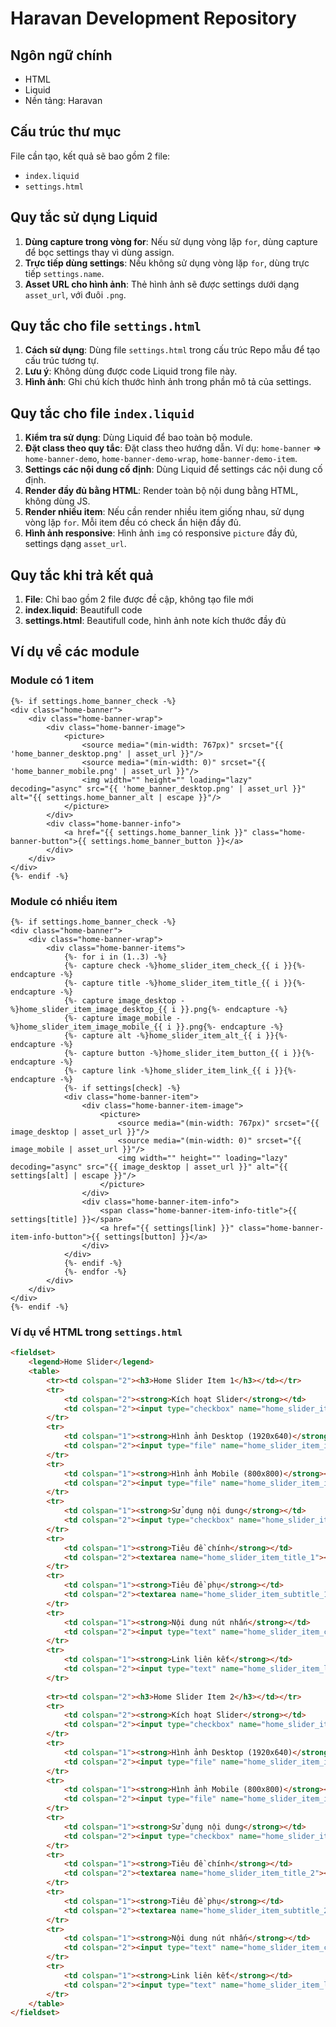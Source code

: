 # Haravan Development Repository

## Ngôn ngữ chính
- HTML
- Liquid
- Nền tảng: Haravan

## Cấu trúc thư mục
File cần tạo, kết quả sẽ bao gồm 2 file:
- `index.liquid`
- `settings.html`

## Quy tắc sử dụng Liquid
1. **Dùng capture trong vòng for**: Nếu sử dụng vòng lặp `for`, dùng capture để bọc settings thay vì dùng assign.
2. **Trực tiếp dùng settings**: Nếu không sử dụng vòng lặp `for`, dùng trực tiếp `settings.name`.
3. **Asset URL cho hình ảnh**: Thẻ hình ảnh sẽ được settings dưới dạng `asset_url`, với đuôi `.png`.

## Quy tắc cho file `settings.html`
1. **Cách sử dụng**: Dùng file `settings.html` trong cấu trúc Repo mẫu để tạo cấu trúc tương tự.
2. **Lưu ý**: Không dùng được code Liquid trong file này.
3. **Hình ảnh**: Ghi chú kích thước hình ảnh trong phần mô tả của settings.

## Quy tắc cho file `index.liquid`
1. **Kiểm tra sử dụng**: Dùng Liquid để bao toàn bộ module.
2. **Đặt class theo quy tắc**: Đặt class theo hướng dẫn. Ví dụ: `home-banner` => `home-banner-demo`, `home-banner-demo-wrap`, `home-banner-demo-item`.
3. **Settings các nội dung cố định**: Dùng Liquid để settings các nội dung cố định.
4. **Render đầy đủ bằng HTML**: Render toàn bộ nội dung bằng HTML, không dùng JS.
5. **Render nhiều item**: Nếu cần render nhiều item giống nhau, sử dụng vòng lặp `for`. Mỗi item đều có check ẩn hiện đầy đủ.
6. **Hình ảnh responsive**: Hình ảnh `img` có responsive `picture` đầy đủ, settings dạng `asset_url`.

## Quy tắc khi trả kết quả
1. **File**: Chỉ bao gồm 2 file được đề cập, không tạo file mới
2. **index.liquid**: Beautifull code
3. **settings.html**: Beautifull code, hình ảnh note kích thước đầy đủ

## Ví dụ về các module
### Module có 1 item
```liquid
{%- if settings.home_banner_check -%}
<div class="home-banner">
    <div class="home-banner-wrap">
        <div class="home-banner-image">
            <picture>
                <source media="(min-width: 767px)" srcset="{{ 'home_banner_desktop.png' | asset_url }}"/>
                <source media="(min-width: 0)" srcset="{{ 'home_banner_mobile.png' | asset_url }}"/>
                <img width="" height="" loading="lazy" decoding="async" src="{{ 'home_banner_desktop.png' | asset_url }}" alt="{{ settings.home_banner_alt | escape }}"/>
            </picture>
        </div>
        <div class="home-banner-info">
            <a href="{{ settings.home_banner_link }}" class="home-banner-button">{{ settings.home_banner_button }}</a>
        </div>
    </div>
</div>
{%- endif -%}
```

### Module có nhiều item
```liquid
{%- if settings.home_banner_check -%}
<div class="home-banner">
    <div class="home-banner-wrap">
        <div class="home-banner-items">
            {%- for i in (1..3) -%}
            {%- capture check -%}home_slider_item_check_{{ i }}{%- endcapture -%}
            {%- capture title -%}home_slider_item_title_{{ i }}{%- endcapture -%}
            {%- capture image_desktop -%}home_slider_item_image_desktop_{{ i }}.png{%- endcapture -%}
            {%- capture image_mobile -%}home_slider_item_image_mobile_{{ i }}.png{%- endcapture -%}
            {%- capture alt -%}home_slider_item_alt_{{ i }}{%- endcapture -%}
            {%- capture button -%}home_slider_item_button_{{ i }}{%- endcapture -%}
            {%- capture link -%}home_slider_item_link_{{ i }}{%- endcapture -%}
            {%- if settings[check] -%}
            <div class="home-banner-item">
                <div class="home-banner-item-image">
                    <picture>
                        <source media="(min-width: 767px)" srcset="{{ image_desktop | asset_url }}"/>
                        <source media="(min-width: 0)" srcset="{{ image_mobile | asset_url }}"/>
                        <img width="" height="" loading="lazy" decoding="async" src="{{ image_desktop | asset_url }}" alt="{{ settings[alt] | escape }}"/>
                    </picture>
                </div>
                <div class="home-banner-item-info">
                    <span class="home-banner-item-info-title">{{ settings[title] }}</span>
                    <a href="{{ settings[link] }}" class="home-banner-item-info-button">{{ settings[button] }}</a>
                </div>
            </div>
            {%- endif -%}
            {%- endfor -%}
        </div>
    </div>
</div>
{%- endif -%}
```

### Ví dụ về HTML trong `settings.html`
```html
<fieldset>
    <legend>Home Slider</legend>
    <table>
        <tr><td colspan="2"><h3>Home Slider Item 1</h3></td></tr>
        <tr>
            <td colspan="2"><strong>Kích hoạt Slider</strong></td>
            <td colspan="2"><input type="checkbox" name="home_slider_item_check_1" /></td>
        </tr>
        <tr>
            <td colspan="1"><strong>Hình ảnh Desktop (1920x640)</strong></td>
            <td colspan="2"><input type="file" name="home_slider_item_imagelg_1.jpg" /></td>
        </tr>
        <tr>
            <td colspan="1"><strong>Hình ảnh Mobile (800x800)</strong></td>
            <td colspan="2"><input type="file" name="home_slider_item_imagexs_1.jpg" /></td>
        </tr>
        <tr>
            <td colspan="1"><strong>Sử dụng nội dung</strong></td>
            <td colspan="2"><input type="checkbox" name="home_slider_item_usecontent_1" /></td>
        </tr>
        <tr>
            <td colspan="1"><strong>Tiêu đề chính</strong></td>
            <td colspan="2"><textarea name="home_slider_item_title_1"></textarea></td>
        </tr>
        <tr>
            <td colspan="1"><strong>Tiêu đề phụ</strong></td>
            <td colspan="2"><textarea name="home_slider_item_subtitle_1"></textarea></td>
        </tr>
        <tr>
            <td colspan="1"><strong>Nội dung nút nhấn</strong></td>
            <td colspan="2"><input type="text" name="home_slider_item_cta_1"/></td>
        </tr>
        <tr>
            <td colspan="1"><strong>Link liên kết</strong></td>
            <td colspan="2"><input type="text" name="home_slider_item_link_1"/></td>
        </tr>
        
        <tr><td colspan="2"><h3>Home Slider Item 2</h3></td></tr>
        <tr>
            <td colspan="2"><strong>Kích hoạt Slider</strong></td>
            <td colspan="2"><input type="checkbox" name="home_slider_item_check_2"/></td>
        </tr>
        <tr>
            <td colspan="1"><strong>Hình ảnh Desktop (1920x640)</strong></td>
            <td colspan="2"><input type="file" name="home_slider_item_imagelg_2.jpg"/></td>
        </tr>
        <tr>
            <td colspan="1"><strong>Hình ảnh Mobile (800x800)</strong></td>
            <td colspan="2"><input type="file" name="home_slider_item_imagexs_2.jpg"/></td>
        </tr>
        <tr>
            <td colspan="1"><strong>Sử dụng nội dung</strong></td>
            <td colspan="2"><input type="checkbox" name="home_slider_item_usecontent_2"/></td>
        </tr>
        <tr>
            <td colspan="1"><strong>Tiêu đề chính</strong></td>
            <td colspan="2"><textarea name="home_slider_item_title_2"></textarea></td>
        </tr>
        <tr>
            <td colspan="1"><strong>Tiêu đề phụ</strong></td>
            <td colspan="2"><textarea name="home_slider_item_subtitle_2"></textarea></td>
        </tr>
        <tr>
            <td colspan="1"><strong>Nội dung nút nhấn</strong></td>
            <td colspan="2"><input type="text" name="home_slider_item_cta_2"/></td>
        </tr>
        <tr>
            <td colspan="1"><strong>Link liên kết</strong></td>
            <td colspan="2"><input type="text" name="home_slider_item_link_2"/></td>
        </tr>
    </table>
</fieldset>
```
